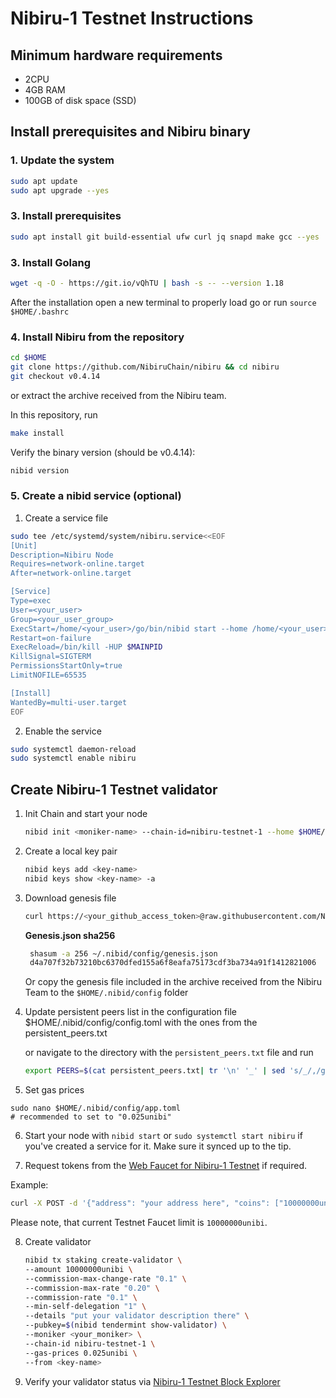 # Nibiru-1 Testnet Instructions

## Minimum hardware requirements

- 2CPU
- 4GB RAM
- 100GB of disk space (SSD)

## Install prerequisites and Nibiru binary


### 1. Update the system

```bash
sudo apt update
sudo apt upgrade --yes
```

### 3. Install prerequisites

```bash
sudo apt install git build-essential ufw curl jq snapd make gcc --yes
```

### 3. Install Golang

```bash
wget -q -O - https://git.io/vQhTU | bash -s -- --version 1.18
```

After the installation open a new terminal to properly load go or run `source $HOME/.bashrc`

### 4. Install Nibiru from the repository

```bash
cd $HOME
git clone https://github.com/NibiruChain/nibiru && cd nibiru
git checkout v0.4.14
```
or extract the archive received from the Nibiru team.

In this repository, run 
```bash
make install
```

Verify the binary version (should be v0.4.14):

```bash
nibid version
```


### 5. Create a nibid service (optional)

1. Create a service file

```bash
sudo tee /etc/systemd/system/nibiru.service<<EOF
[Unit]
Description=Nibiru Node
Requires=network-online.target
After=network-online.target

[Service]
Type=exec
User=<your_user>
Group=<your_user_group>
ExecStart=/home/<your_user>/go/bin/nibid start --home /home/<your_user>/.nibid
Restart=on-failure
ExecReload=/bin/kill -HUP $MAINPID
KillSignal=SIGTERM
PermissionsStartOnly=true
LimitNOFILE=65535

[Install]
WantedBy=multi-user.target
EOF
``` 

2. Enable the service

```bash
sudo systemctl daemon-reload
sudo systemctl enable nibiru
```

## Create Nibiru-1 Testnet validator

1. Init Chain and start your node

   ```bash
   nibid init <moniker-name> --chain-id=nibiru-testnet-1 --home $HOME/.nibid
   ```

2. Create a local key pair

   ```bash
   nibid keys add <key-name>
   nibid keys show <key-name> -a
   ```

3. Download genesis file
   
   ```bash
   curl https://<your_github_access_token>@raw.githubusercontent.com/NibiruChain/Networks/main/Testnet/Nibiru-testnet-1/genesis.json > $HOME/.nibid/config/genesis.json
   ```

   **Genesis.json sha256**

   ```bash
    shasum -a 256 ~/.nibid/config/genesis.json
    d4a707f32b73210bc6370dfed155a6f8eafa75173cdf3ba734a91f1412821006  /home/<user>/.nibid/config/genesis.json
   ```
   
   Or copy the genesis file included in the archive received from the Nibiru Team to the `$HOME/.nibid/config` folder
   
4. Update persistent peers list in the configuration file $HOME/.nibid/config/config.toml with the ones from the persistent_peers.txt

   or navigate to the directory with the `persistent_peers.txt` file and run
   ```bash
   export PEERS=$(cat persistent_peers.txt| tr '\n' '_' | sed 's/_/,/g;s/,$//;s/^/"/;s/$/"/') && sed -i "s/persistent_peers = \"\"/persistent_peers = ${PEERS}/g" $HOME/.nibid/config/config.toml
   ```
   
5. Set gas prices

```
sudo nano $HOME/.nibid/config/app.toml
# recommended to set to "0.025unibi"
```

6. Start your node with  `nibid start` or `sudo systemctl start nibiru` if you've created a service for it. Make sure it synced up to the tip.

7. Request tokens from the [Web Faucet for Nibiru-1 Testnet](http://ec2-35-172-193-127.compute-1.amazonaws.com:8003/) if required.

Example:
```bash
curl -X POST -d '{"address": "your address here", "coins": ["10000000unibi"]}' http://ec2-35-172-193-127.compute-1.amazonaws.com:8003
```
Please note, that current Testnet Faucet limit is `10000000unibi`.

8. Create validator

   ```bash
   nibid tx staking create-validator \
   --amount 10000000unibi \
   --commission-max-change-rate "0.1" \
   --commission-max-rate "0.20" \
   --commission-rate "0.1" \
   --min-self-delegation "1" \
   --details "put your validator description there" \
   --pubkey=$(nibid tendermint show-validator) \
   --moniker <your_moniker> \
   --chain-id nibiru-testnet-1 \
   --gas-prices 0.025unibi \
   --from <key-name>
   ```

8. Verify your validator status via [Nibiru-1 Testnet Block Explorer](http://ec2-54-221-169-63.compute-1.amazonaws.com:3003/validators)
